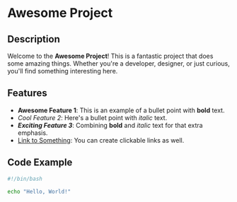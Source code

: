 # Awesome Project

## Description

Welcome to the **Awesome Project**! This is a fantastic project that does some amazing things. Whether you're a developer, designer, or just curious, you'll find something interesting here.

## Features

- **Awesome Feature 1**: This is an example of a bullet point with **bold** text.
- *Cool Feature 2*: Here's a bullet point with *italic* text.
- ***Exciting Feature 3***: Combining **bold** and *italic* text for that extra emphasis.
- [Link to Something](https://example.com): You can create clickable links as well.

## Code Example

```bash
#!/bin/bash

echo "Hello, World!"
